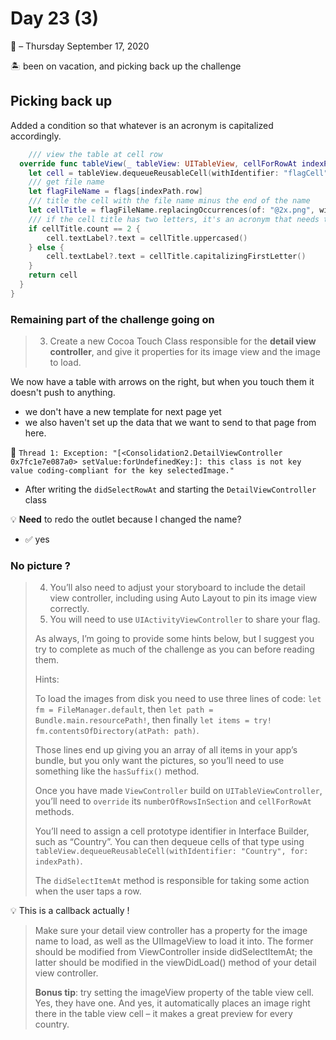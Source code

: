# Day 23 (3)
:calendar: – Thursday September 17, 2020

:desert_island: been on vacation, and picking back up the challenge

## Picking back up

Added a condition so that whatever is an acronym is capitalized accordingly.

```swift
    /// view the table at cell row
  override func tableView(_ tableView: UITableView, cellForRowAt indexPath: IndexPath) -> UITableViewCell {
    let cell = tableView.dequeueReusableCell(withIdentifier: "flagCell", for: indexPath)
    /// get file name
    let flagFileName = flags[indexPath.row]
    /// title the cell with the file name minus the end of the name
    let cellTitle = flagFileName.replacingOccurrences(of: "@2x.png", with: "")
    /// if the cell title has two letters, it's an acronym that needs to be capitalized
    if cellTitle.count == 2 {
        cell.textLabel?.text = cellTitle.uppercased()
    } else {
        cell.textLabel?.text = cellTitle.capitalizingFirstLetter()
    }
    return cell
  }
}
```

### Remaining part of the challenge going on

>3) Create a new Cocoa Touch Class responsible for the **detail view controller**, and give it properties for its image view and the image to load.

We now have a table with arrows on the right, but when you touch them it doesn't push to anything.
* we don't have a new template for next page yet
* we also haven't set up the data that we want to send to that page from here.

:red_circle: `Thread 1: Exception: "[<Consolidation2.DetailViewController 0x7fc1e7e087a0> setValue:forUndefinedKey:]: this class is not key value coding-compliant for the key selectedImage."`
* After writing the `didSelectRowAt` and starting the `DetailViewController` class

:bulb: **Need** to redo the outlet because I changed the name?
* :white_check_mark: yes

### No picture ?

>4) You’ll also need to adjust your storyboard to include the detail view controller, including using Auto Layout to pin its image view correctly.
>5) You will need to use `UIActivityViewController` to share your flag.
>
>As always, I’m going to provide some hints below, but I suggest you try to complete as much of the challenge as you can before reading them.
>
>Hints:
>
>To load the images from disk you need to use three lines of code: `let fm = FileManager.default`, then `let path = Bundle.main.resourcePath!`, then finally `let items = try! fm.contentsOfDirectory(atPath: path)`.
>
>Those lines end up giving you an array of all items in your app’s bundle, but you only want the pictures, so you’ll need to use something like the `hasSuffix()` method.
>
>Once you have made `ViewController` build on `UITableViewController`, you’ll need to `override` its `numberOfRowsInSection` and `cellForRowAt` methods.
>
>You’ll need to assign a cell prototype identifier in Interface Builder, such as “Country”. You can then dequeue cells of that type using `tableView.dequeueReusableCell(withIdentifier: "Country", for: indexPath)`.
>
>The `didSelectItemAt` method is responsible for taking some action when the user taps a row.

:bulb: This is a callback actually !

>Make sure your detail view controller has a property for the image name to load, as well as the UIImageView to load it into. The former should be modified from ViewController inside didSelectItemAt; the latter should be modified in the viewDidLoad() method of your detail view controller.
>
>**Bonus tip**: try setting the imageView property of the table view cell. Yes, they have one. And yes, it automatically places an image right there in the table view cell – it makes a great preview for every country.